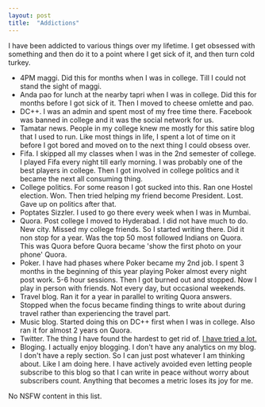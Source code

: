 ```yaml
---
layout: post
title:  "Addictions"
---
```


I have been addicted to various things over my lifetime. I get obsessed with something and then do it to a point where I get sick of it, and then turn cold turkey.

- 4PM maggi. Did this for months when I was in college. Till I could not stand the sight of maggi.
- Anda pao for lunch at the nearby tapri when I was in college. Did this for months before I got sick of it. Then I moved to cheese omlette and pao.
- DC++. I was an admin and spent most of my free time there. Facebook was banned in college and it was the social network for us.
- Tamatar news. People in my college knew me mostly for this satire blog that I used to run. Like most things in life, I spent a lot of time on it before I got bored and moved on to the next thing I could obsess over.
- Fifa. I skipped all my classes when I was in the 2nd semester of college. I played Fifa every night till early morning. I was probably one of the best players in college. Then I got involved in college politics and it became the next all consuming thing.
- College politics. For some reason I got sucked into this. Ran one Hostel election. Won. Then tried helping my friend become President. Lost. Gave up on politics after that.
- Poptates Sizzler. I used to go there every week when I was in Mumbai.
- Quora. Post college I moved to Hyderabad. I did not have much to do. New city. Missed my college friends. So I started writing there. Did it non stop for a year. Was the top 50 most followed Indians on Quora. This was Quora before Quora became 'show the first photo on your phone' Quora.
- Poker. I have had phases where Poker became my 2nd job. I spent 3 months in the beginning of this year playing Poker almost every night post work. 5-6 hour sessions. Then I got burned out and stopped. Now I play in person with friends. Not every day, but occasional weekends.
- Travel blog. Ran it for a year in parallel to writing Quora answers. Stopped when the focus became finding things to write about during travel rather than experiencing the travel part.
- Music blog. Started doing this on DC++ first when I was in college. Also ran it for almost 2 years on Quora.
- Twitter. The thing I have found the hardest to get rid of. [I have tried a lot.](https://manassaloi.com/2021/09/14/twitter-games.html)
- Bloging. I actually enjoy blogging. I don't have any analytics on my blog. I don't have a reply section. So I can just post whatever I am thinking about. Like I am doing here. I have actively avoided even letting people subscribe to this blog so that I can write in peace without worry about subscribers count. Anything that becomes a metric loses its joy for me.


No NSFW content in this list.
